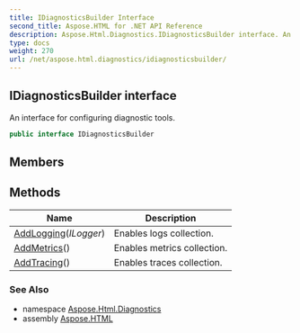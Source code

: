 ```yaml
---
title: IDiagnosticsBuilder Interface
second_title: Aspose.HTML for .NET API Reference
description: Aspose.Html.Diagnostics.IDiagnosticsBuilder interface. An interface for configuring diagnostic tools
type: docs
weight: 270
url: /net/aspose.html.diagnostics/idiagnosticsbuilder/
---
```

## IDiagnosticsBuilder interface

An interface for configuring diagnostic tools.

```csharp
public interface IDiagnosticsBuilder
```

## Members
## Methods

| Name | Description |
| --- | --- |
| [AddLogging](../../aspose.html.diagnostics/idiagnosticsbuilder/addlogging/)(*ILogger*) | Enables logs collection. |
| [AddMetrics](../../aspose.html.diagnostics/idiagnosticsbuilder/addmetrics/)() | Enables metrics collection. |
| [AddTracing](../../aspose.html.diagnostics/idiagnosticsbuilder/addtracing/)() | Enables traces collection. |

### See Also

* namespace [Aspose.Html.Diagnostics](../../aspose.html.diagnostics/)
* assembly [Aspose.HTML](../../)
